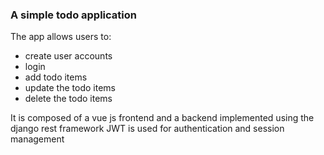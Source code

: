 ### A simple todo application

The app allows users to:
- create user accounts
- login
- add todo items
- update the todo items
- delete the todo items

It is composed of a vue js frontend and a backend implemented using the
django rest framework
JWT is used for authentication and session management
